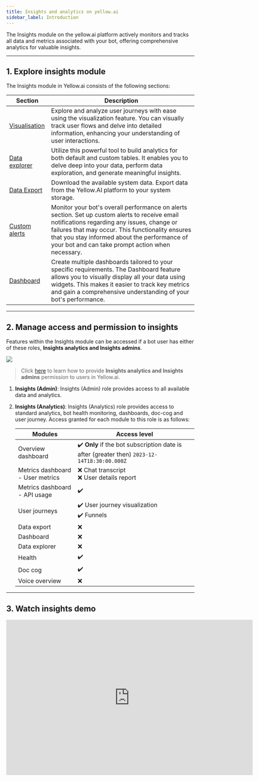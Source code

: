 ```yaml
---
title: Insights and analytics on yellow.ai
sidebar_label: Introduction 
---
```


The Insights module on the yellow.ai platform actively monitors and tracks all data and metrics associated with your bot, offering comprehensive analytics for valuable insights.

---------


## 1. Explore insights module

The Insights module in Yellow.ai consists of the following sections: 

| Section | Description |
| -------- | -------- |
| [Visualisation](https://docs.yellow.ai/docs/platform_concepts/growth/visualisation/visualization) | Explore and analyze user journeys with ease using the visualization feature. You can visually track user flows and delve into detailed information, enhancing your understanding of user interactions. |
| [Data explorer](https://docs.yellow.ai/docs/platform_concepts/growth/dataexplorer/intro) | Utilize this powerful tool to build analytics for both default and custom tables. It enables you to delve deep into your data, perform data exploration, and generate meaningful insights. |
| [Data Export](https://docs.yellow.ai/docs/platform_concepts/growth/dataops) | Download the available system data. Export data from the Yellow.AI platform to your system storage. |
| [Custom alerts](https://docs.yellow.ai/docs/platform_concepts/growth/customalerts) | Monitor your bot's overall performance on alerts section. Set up custom alerts to receive email notifications regarding any issues, change or failures that may occur. This functionality ensures that you stay informed about the performance of your bot and can take prompt action when necessary. |
| [Dashboard](https://docs.yellow.ai/docs/platform_concepts/growth/Dashboards/dashboardintro) | Create multiple dashboards tailored to your specific requirements. The Dashboard feature allows you to visually display all your data using widgets. This makes it easier to track key metrics and gain a comprehensive understanding of your bot's performance. |

<!-- | [Overview](https://docs.yellow.ai/docs/platform_concepts/growth/overview) | This section provides an elaborate overview of the bot's functionality, highlighting nine common metrics such as user traffic, bot activity, and feedback. <br/> For insights specifically related to voice bots, you can refer to the [Voice overview](https://docs.yellow.ai/docs/platform_concepts/growth/voiceoverview) page.|
| [Metrics](https://docs.yellow.ai/docs/platform_concepts/growth/metrics) | In this section, you can access a comprehensive range of metrics pertaining to bot users and API usage for your bot. It enables you to gain valuable insights into user behavior and interaction patterns.| 
| [Doc cog](https://docs.yellow.ai/docs/platform_concepts/growth/doccog) | The Doc cog feature generates insights based on the documents uploaded within the [Automation](https://docs.yellow.ai/docs/platform_concepts/studio/overview) section. This functionality empowers you to extract valuable information and gain valuable insights from the content of your documents. |-->

----------

## 2. Manage access and permission to insights 


Features within the Insights module can be accessed if a bot user has either of these roles, **Insights analytics and Insights admins**. 

![](https://imgur.com/DyJzmIi.png)

> Click [here](https://docs.yellow.ai/docs/platform_concepts/get_started/add-bot-collaborators#1-share-bot-access) to learn how to provide **Insights analytics and Insights admins** permission to users in Yellow.ai. 


1. **Insights (Admin)**: Insights (Admin) role provides access to all available data and analytics.
2. **Insights (Analytics)**: Insights (Analytics) role provides access to standard analytics, bot health monitoring, dashboards, doc-cog and user journey. Access granted for each module to this role is as follows:

    | Modules | Access level| 
    | -------- | -------- | 
    |Overview dashboard |  :heavy_check_mark: **Only** if the bot subscription date is after (greater then) `2023-12-14T18:30:00.000Z` |
    | Metrics dashboard - User metrics  | :x: Chat transcript <br/> :x: User details report|
    | Metrics dashboard - API usage | :heavy_check_mark:|
    | User journeys | :heavy_check_mark: User journey visualization <br/> :heavy_check_mark: Funnels|
    | Data export | :x: |
    | Dashboard | :x: |
    | Data explorer | :x: |
    | Health | :heavy_check_mark: |
    | Doc cog  | :heavy_check_mark: |
    | Voice overview  | :x: |



--------

## 3. Watch insights demo 

<iframe width="660" height="415" src="https://www.youtube.com/embed/yAkP3imNl7Q" title="YouTube video player" frameborder="0" allow="accelerometer; autoplay; clipboard-write; encrypted-media; gyroscope; picture-in-picture; web-share" allowfullscreen></iframe>